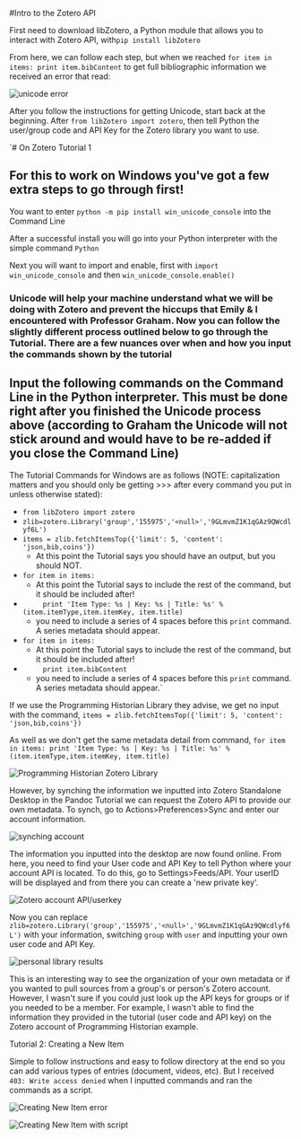 #Intro to the Zotero API

First need to download libZotero, a Python module that allows you to interact with Zotero API, with`pip install libZotero`

From here, we can follow each step, but when we reached `for item in items: print item.bibContent` to get full bibliographic information we received an error that read:

![unicode error](http://s29.postimg.org/cj0pc6hyf/unicodeerror.jpg)

After you follow the instructions for getting Unicode, start back at the beginning. After `from libZotero import zotero`, then tell Python the user/group code and API Key for the Zotero library you want to use.

`# On Zotero Tutorial 1
## For this to work on Windows you've got a few extra steps to go through first!
You want to enter `python -m pip install win_unicode_console` into the Command Line

After a successful install you will go into your Python interpreter with the simple command `Python`

Next you will want to import and enable, first with `import win_unicode_console` and then `win_unicode_console.enable()`

### Unicode will help your machine understand what we will be doing with Zotero and prevent the hiccups that Emily & I encountered with Professor Graham. Now you can follow the slightly different process outlined below to go through the Tutorial. There are a few nuances over when and how you input the commands shown by the tutorial

## Input the following commands on the Command Line in the Python interpreter. **This must be done right after you finished the Unicode process above (according to Graham the Unicode will not stick around and would have to be re-added if you close the Command Line)**

The Tutorial Commands for Windows are as follows (NOTE: capitalization matters and you should only be getting >>> after every command you put in unless otherwise stated):
* `from libZotero import zotero`
* `zlib=zotero.Library('group','155975','<null>','9GLmvmZ1K1qGAz9QWcdlyf6L')`
* `items = zlib.fetchItemsTop({'limit': 5, 'content': 'json,bib,coins'})`
     * At this point the Tutorial says you should have an output, but you should NOT.
* `for item in items:`
     * At this point the Tutorial says to include the rest of the command, but it should be included after!
* `     print 'Item Type: %s | Key: %s | Title: %s' % (item.itemType,item.itemKey, item.title)`
     * you need to include a series of 4 spaces before this `print` command. A series metadata should appear.
* `for item in items:`
     * At this point the Tutorial says to include the rest of the command, but it should be included after!
* `     print item.bibContent`
     * you need to include a series of 4 spaces before this `print` command. A series metadata should appear.`

If we use the Programming Historian Library they advise, we get no input with the command, `items = zlib.fetchItemsTop({'limit': 5, 'content': 'json,bib,coins'})` 

As well as we don't get the same metadata detail from command, `for item in items:
print 'Item Type: %s | Key: %s | Title: %s' % (item.itemType,item.itemKey, item.title)`

![Programming Historian Zotero Library](http://s29.postimg.org/biiu60uhz/proghistzoterolib.jpg)

However, by synching the information we inputted into Zotero Standalone Desktop in the Pandoc Tutorial we can request the Zotero API to provide our own metadata. To synch, go to Actions>Preferences>Sync and enter our account information.

![synching account](http://s9.postimg.org/5cfpz3ldb/zoterosynch.jpg)

The information you inputted into the desktop are now found online. From here, you need to find your User code and API Key to tell Python where your account API is located. To do this, go to Settings>Feeds/API. Your userID will be displayed and from there you can create a 'new private key'.

![Zotero account API/userkey](http://s10.postimg.org/byjtybr55/Zotero_API.jpg)

Now you can replace `zlib=zotero.Library('group','155975','<null>','9GLmvmZ1K1qGAz9QWcdlyf6L')` with your information, switching `group` with `user` and inputting your own user code and API Key.

![personal library results](http://s10.postimg.org/4jz3jound/personallibrary.jpg)

This is an interesting way to see the organization of your own metadata or if you wanted to pull sources from a group's or person's Zotero account. However, I wasn't sure if you could just look up the API keys for groups or if you needed to be a member. For example, I wasn't able to find the information they provided in the tutorial (user code and API key) on the Zotero account of Programming Historian example. 

Tutorial 2: Creating a New Item

Simple to follow instructions and easy to follow directory at the end so you can add various types of entries (document, videos, etc). But I received `403: Write access denied` when I inputted commands and ran the commands as a script. 

![Creating New Item error](http://s13.postimg.org/u4ugxd5nb/creatingnewitem.png)

![Creating New Item with script](http://s21.postimg.org/rgh4hcrh3/createnewitemwithscript.png)

